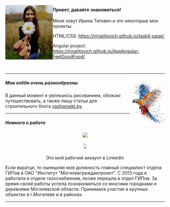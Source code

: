 <p>
  <a href="https://github.com/IrinaTitovich"><img width="150" align="left" src="https://github.com/IrinaTitovich/img/blob/main/%D0%B8%D0%B7%D0%BE%D0%B1%D1%80%D0%B0%D0%B6%D0%B5%D0%BD%D0%B8%D0%B5_viber_2021-03-20_16-17-42.jpg"></a>
</p>

#### Привет, давайте знакомиться!

Меня зовут Ирина Титович и это некоторые мои проекты:

HTML/CSS: https://irinatitovich.github.io/task4-page/

Angular project: https://irinatitovich.github.io/AppAngular-FeelGoodFood/

<br/>

---

 <p>
  
 <img width="110" align="right" src="https://github.com/IrinaTitovich/img/blob/main/kisspng-watercolor-painting-drawing-illustration-hand-colored-parrot-birds-splash-5a72a8d9104644.4708394715174637690667.png?raw=true">
 
</p>

##### Мои хобби очень разнообразны


В данный момент я увлекаюсь рисованием, обожаю путешествовать, а также пишу статьи для строительного блога [vashproekt.by](http://vashproekt.by/blog).




---

##### Немного о работе

<p align='center'>
<a href="https://www.linkedin.com/in/waylonwalker/"><img height="30" src="https://github.com/WaylonWalker/WaylonWalker/blob/main/icon/linkedin.png?raw=true"></a>
</p>

<p align='center'>👆</p>
<p align='center'>
 Это мой рабочий аккаунт в LinkedIn
</p>

Если вкратце, то нынешняя моя должность главный специалист отдела ГИПов в ОАО "Институт "Могилевгражданпроект". С 2013 года я работала в отделе газоснабжения, позже перешла в отдел ГИПов. За время своей работы успела познакомиться со многими городками и деревнями Могилевской области. Принимала участие в крупных объектах в г.Могилеве и в районах.

---
